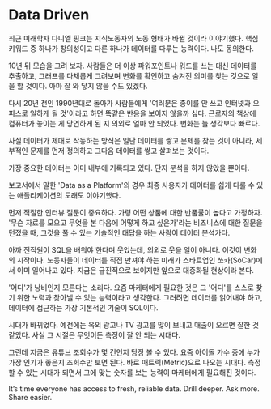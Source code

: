 # Data Driven

최근 미래학자 다니엘 핑크는 지식노동자의 노동 형태가 바뀔 것이라 이야기했다. 핵심 키워드 중 하나가 창의성이고 다른 하나가 데이터를 다루는 능력이다. 나도 동의한다.
 
10년 뒤 모습을 그려 보자. 사람들은 더 이상 파워포인트나 워드를 쓰는 대신 데이터를 추출하고, 그래프를 다채롭게 그려보며 변화를 확인하고 숨겨진 의미를 찾는 것으로 일을 할 것이다. 아마 잘 와 닿지 않을 수도 있겠다.

다시 20년 전인 1990년대로 돌아가 사람들에게 '여러분은 종이를 안 쓰고 인터넷과 오피스로 일하게 될 것'이라고 하면 똑같은 반응을 보이지 않을까 싶다. 근로자의 책상에 컴퓨터가 놓이는 게 당연하게 된 지 의외로 얼마 안 되었다. 변화는 늘 생각보다 빠르다.

사실 데이터가 제대로 작동하는 방식은 일단 데이터를 쌓고 문제를 찾는 것이 아니라, 세부적인 문제를 먼저 정의하고 그다음 데이터를 쌓고 살펴보는 것이다. 

가장 중요한 데이터는 이미 내부에 기록되고 있다. 단지 분석을 하지 않았을 뿐이다. 

보고서에서 말한 'Data as a Platform'의 경우 최종 사용자가 데이터를 쉽게 다룰 수 있는 애플리케이션의 도래도 이야기했다.

먼저 적절한 인터뷰 질문이 중요하다. 가령 어떤 상품에 대한 반품률이 높다고 가정하자. '무슨 자료를 모으고 무엇을 본 다음에 어떻게 하고 싶은가'라는 비즈니스에 대한 질문을 던졌을 때, 그것을 풀 수 있는 기술적인 대답을 하는 사람이 데이터 분석가다.

아까 전직원이 SQL을 배워야 한다며 웃었는데, 의외로 웃을 일이 아니다. 이것이 변화의 시작이다. 노동자들이 데이터를 직접 만져야 하는 미래가 스타트업인 쏘카(SoCar)에서 이미 일어나고 있다. 지금은 급진적으로 보이지만 앞으로 대중화될 현상이라 본다.

'어디'가 낭비인지 모른다는 소리다. 요즘 마케터에게 필요한 것은 그 '어디'를 스스로 찾기 위한 노력과 찾아낼 수 있는 능력이라고 생각한다. 그러려면 데이터를 읽어내야 하고, 데이터에 접근하는 가장 기본적인 기술이 SQL이다.

시대가 바뀌었다. 예전에는 옥외 광고나 TV 광고를 많이 보내고 매출이 오르면 잘한 것 같았다. 사실 그 시절은 무엇이든 측정이 잘 안 되는 시대다.
 
그런데 지금은 유튜브 조회수가 몇 건인지 당장 볼 수 있다. 요즘 아이돌 가수 중에 누가 가장 인기가 좋은지 조회수만 보면 된다. 바로 매트릭(Metric)으로 나오는 시대다. 측정할 수 있는 시대가 되면서 그에 맞는 숫자를 보는 능력이 마케터에게 필요해진 것이다.


It’s time everyone has access to fresh, reliable data. Drill deeper. Ask more. Share easier.
